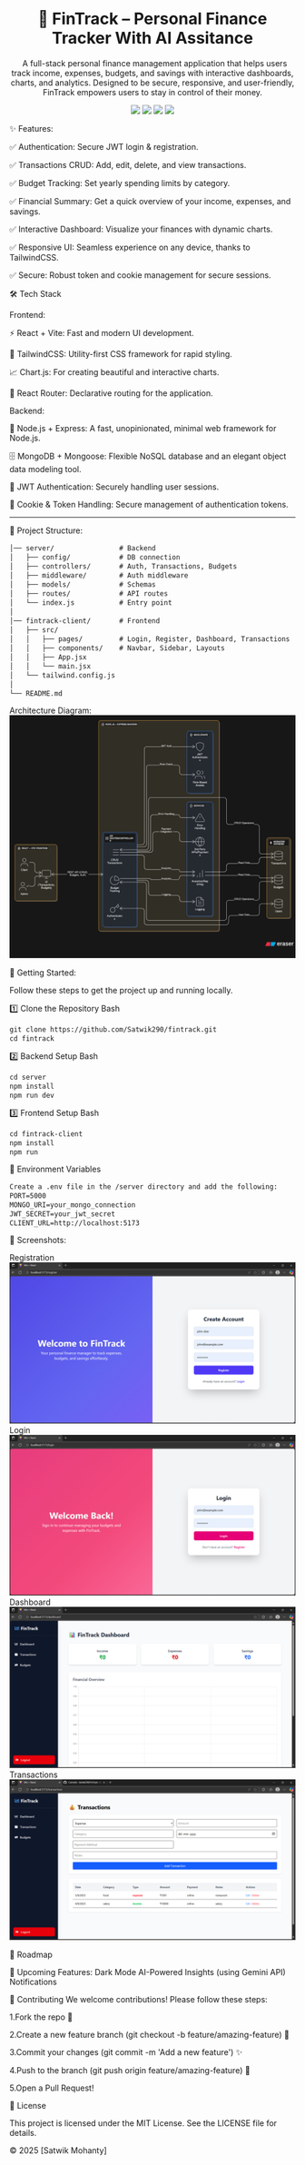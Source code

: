 ﻿﻿<h1 align="center">💸 FinTrack – Personal Finance Tracker With AI Assitance</h1>

<p align="center">
  A full-stack personal finance management application that helps users track income, expenses, budgets, and savings with interactive dashboards, charts, and analytics. Designed to be secure, responsive, and user-friendly, FinTrack empowers users to stay in control of their money.
</p>

<p align="center">
<img src="https://img.shields.io/badge/Stack-MERN-blue?style=for-the-badge" />
<img src="https://img.shields.io/github/last-commit/Satwik290/fintrack?style=for-the-badge&color=blue" />
<img src="https://img.shields.io/github/languages/top/Satwik290/fintrack?style=for-the-badge&color=orange" />
<img src="https://img.shields.io/github/license/Satwik290/fintrack?style=for-the-badge&color=brightgreen" />
</p>



✨ Features:

✅ Authentication: Secure JWT login & registration.

✅ Transactions CRUD: Add, edit, delete, and view transactions.

✅ Budget Tracking: Set yearly spending limits by category.

✅ Financial Summary: Get a quick overview of your income, expenses, and savings.

✅ Interactive Dashboard: Visualize your finances with dynamic charts.

✅ Responsive UI: Seamless experience on any device, thanks to TailwindCSS.

✅ Secure: Robust token and cookie management for secure sessions.

🛠️ Tech Stack

Frontend:

⚡ React + Vite: Fast and modern UI development.

🎨 TailwindCSS: Utility-first CSS framework for rapid styling.

📈 Chart.js: For creating beautiful and interactive charts.

🧭 React Router: Declarative routing for the application.

Backend:

🚀 Node.js + Express: A fast, unopinionated, minimal web framework for Node.js.

🗄️ MongoDB + Mongoose: Flexible NoSQL database and an elegant object data modeling tool.

🔑 JWT Authentication: Securely handling user sessions.

🍪 Cookie & Token Handling: Secure management of authentication tokens.

---
📂 Project Structure:
```
│── server/                # Backend
│   ├── config/            # DB connection
│   ├── controllers/       # Auth, Transactions, Budgets
│   ├── middleware/        # Auth middleware
│   ├── models/            # Schemas
│   ├── routes/            # API routes
│   └── index.js           # Entry point
│
│── fintrack-client/       # Frontend
│   ├── src/
│   │   ├── pages/         # Login, Register, Dashboard, Transactions
│   │   ├── components/    # Navbar, Sidebar, Layouts
│   │   ├── App.jsx
│   │   └── main.jsx
│   └── tailwind.config.js
│
└── README.md
```

Architecture Diagram:
![Learnify Backend Architecture](./assets/diagram-export-9-7-2025-9_36_03-PM.png)



🚀 Getting Started:

Follow these steps to get the project up and running locally.

1️⃣ Clone the Repository
Bash
```
git clone https://github.com/Satwik290/fintrack.git
cd fintrack
```
2️⃣ Backend Setup
Bash
```
cd server
npm install
npm run dev
```
3️⃣ Frontend Setup
Bash
```
cd fintrack-client
npm install
npm run 
```

🔑 Environment Variables
```
Create a .env file in the /server directory and add the following:
PORT=5000
MONGO_URI=your_mongo_connection
JWT_SECRET=your_jwt_secret
CLIENT_URL=http://localhost:5173
```

📸 Screenshots:

Registration
![Learnify Backend Architecture](./assets/signup.png)
Login
![Learnify Backend Architecture](./assets/login%20page.png)
Dashboard
![Learnify Backend Architecture](./assets/Dashboard.png)
Transactions
![Learnify Backend Architecture](./assets/Transaction.png)

📅 Roadmap

🚧 Upcoming Features:
Dark Mode
AI-Powered Insights (using Gemini API)
Notifications

🤝 Contributing
We welcome contributions! Please follow these steps:

1.Fork the repo 🍴

2.Create a new feature branch (git checkout -b feature/amazing-feature) 🌱

3.Commit your changes (git commit -m 'Add a new feature') ✨

4.Push to the branch (git push origin feature/amazing-feature) 🚀

5.Open a Pull Request!

📜 License

This project is licensed under the MIT License. See the LICENSE file for details.

© 2025 [Satwik Mohanty]












